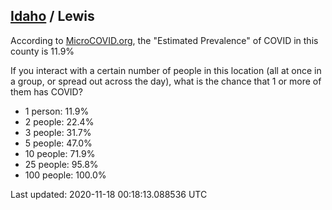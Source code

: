 
## [Idaho](/united-states/idaho) / Lewis

According to [MicroCOVID.org](http://microcovid.org),
the "Estimated Prevalence" of COVID in this county is 11.9%

If you interact with a certain number of people in this location
(all at once in a group, or spread out across the day), what is the chance that
1 or more of them has COVID?

- 1 person: 11.9%
- 2 people: 22.4%
- 3 people: 31.7%
- 5 people: 47.0%
- 10 people: 71.9%
- 25 people: 95.8%
- 100 people: 100.0%

Last updated: 2020-11-18 00:18:13.088536 UTC
